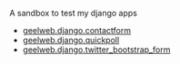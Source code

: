 A sandbox to test my django apps

 * [geelweb.django.contactform](https://github.com/geelweb/geelweb-django-contactform)
 * [geelweb.django.quickpoll](https://github.com/geelweb/geelweb-django-quickpoll)
 * [geelweb.django.twitter_bootstrap_form](https://github.com/geelweb/django-twitter-bootstrap-form)

